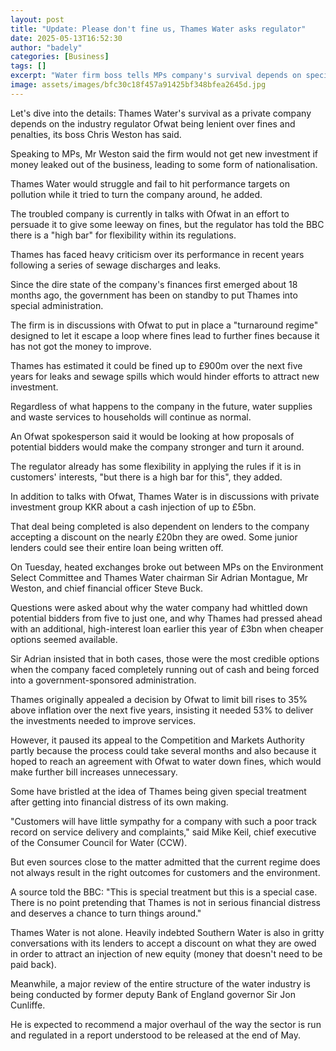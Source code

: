 ```yaml
---
layout: post
title: "Update: Please don't fine us, Thames Water asks regulator"
date: 2025-05-13T16:52:30
author: "badely"
categories: [Business]
tags: []
excerpt: "Water firm boss tells MPs company's survival depends on special treatment from the industry regulator."
image: assets/images/bfc30c18f457a91425bf348bfea2645d.jpg
---
```


Let's dive into the details: Thames Water's survival as a private company depends on the industry regulator Ofwat being lenient over fines and penalties, its boss Chris Weston has said.

Speaking to MPs, Mr Weston said the firm would not get new investment if money leaked out of the business, leading to some form of nationalisation.

Thames Water would struggle and fail to hit performance targets on pollution while it tried to turn the company around, he added.

The troubled company is currently in talks with Ofwat in an effort to persuade it to give some leeway on fines, but the regulator has told the BBC there is a "high bar" for flexibility within its regulations.

Thames has faced heavy criticism over its performance in recent years following a series of sewage discharges and leaks. 

Since the dire state of the company's finances first emerged about 18 months ago, the government has been on standby to put Thames into special administration.

The firm is in discussions with Ofwat to put in place a "turnaround regime" designed to let it escape a loop where fines lead to further fines because it has not got the money to improve.

Thames has estimated it could be fined up to £900m over the next five years for leaks and sewage spills which would hinder efforts to attract new investment.

Regardless of what happens to the company in the future, water supplies and waste services to households will continue as normal.

An Ofwat spokesperson said it would be looking at how proposals of potential bidders would make the company stronger and turn it around.

The regulator already has some flexibility in applying the rules if it is in customers' interests, "but there is a high bar for this", they added.

In addition to talks with Ofwat, Thames Water is in discussions with private investment group KKR about a cash injection of up to £5bn.

That deal being completed is also dependent on lenders to the company accepting a discount on the nearly £20bn they are owed. Some junior lenders could see their entire loan being written off.

On Tuesday, heated exchanges broke out between MPs on the Environment Select Committee and Thames Water chairman Sir Adrian Montague, Mr Weston, and chief financial officer Steve Buck.

Questions were asked about why the water company had whittled down potential bidders from five to just one, and why Thames had pressed ahead with an additional, high-interest loan earlier this year of £3bn when cheaper options seemed available.

Sir Adrian insisted that in both cases, those were the most credible options when the company faced completely running out of cash and being forced into a government-sponsored administration.

Thames originally appealed a decision by Ofwat to limit bill rises to 35% above inflation over the next five years, insisting it needed 53% to deliver the investments needed to improve services.

However, it paused its appeal to the Competition and Markets Authority partly because the process could take several months and also because it hoped to reach an agreement with Ofwat to water down fines, which would make further bill increases unnecessary.

Some have bristled at the idea of Thames being given special treatment after getting into financial distress of its own making.

"Customers will have little sympathy for a company with such a poor track record on service delivery and complaints," said Mike Keil, chief executive of the Consumer Council for Water (CCW).

But even sources close to the matter admitted that the current regime does not always result in the right outcomes for customers and the environment.

A source told the BBC: "This is special treatment but this is a special case. There is no point pretending that Thames is not in serious financial distress and deserves a chance to turn things around."

Thames Water is not alone. Heavily indebted Southern Water is also in gritty conversations with its lenders to accept a discount on what they are owed in order to attract an injection of new equity (money that doesn't need to be paid back).

Meanwhile, a major review of the entire structure of the water industry is being conducted by former deputy Bank of England governor Sir Jon Cunliffe. 

He is expected to recommend a major overhaul of the way the sector is run and regulated in a report understood to be released at the end of May.

